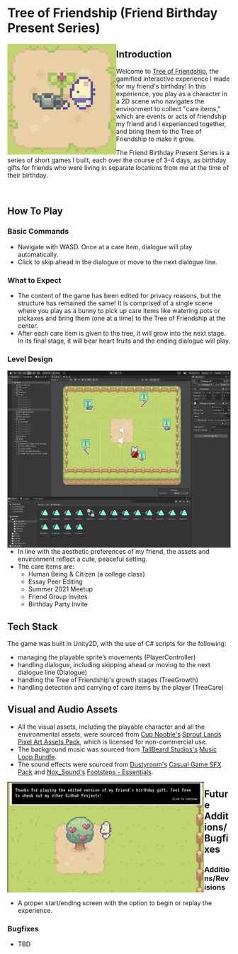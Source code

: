 # Tree of Friendship (Friend Birthday Present Series)
<img align="left" src="https://github.com/anke-hao/Friend_Bunny_BDayPresent/blob/main/Screenshots/In-game%20Screenshot%207.png" style="height: 250px;">

## Introduction


Welcome to [Tree of Friendship](https://ankehao.itch.io/tree-of-friendship), the gamified interactive experience I made for my friend's birthday! In this experience, you play as a character in a 2D scene who navigates the environment to collect "care items," which are events or acts of friendship my friend and I experienced together, and bring them to the Tree of Friendship to make it grow.

The Friend Birthday Present Series is a series of short games I built, each over the course of 3-4 days, as birthday gifts for friends who were living in separate locations from me at the time of their birthday.

<br />

## How To Play
### Basic Commands
- Navigate with WASD. Once at a care item, dialogue will play automatically.
- Click to skip ahead in the dialogue or move to the next dialogue line.
  
### What to Expect
- The content of the game has been edited for privacy reasons, but the structure has remained the same! It is comprised of a single scene where you play as a bunny to pick up care items like watering pots or pickaxes and bring them (one at a time) to the Tree of Friendship at the center.
- After each care item is given to the tree, it will grow into the next stage. In its final stage, it will bear heart fruits and the ending dialogue will play.

### Level Design

<img align="right" src="https://github.com/anke-hao/Friend_Bunny_BDayPresent/blob/main/Screenshots/Workspace%20Screenshot.png" style="height: 400px;">

- In line with the aesthetic preferences of my friend, the assets and environment reflect a cute, peaceful setting.
- The care items are:
  - Human Being & Citizen (a college class)
  - Essay Peer Editing
  - Summer 2021 Meetup
  - Friend Group Invites
  - Birthday Party Invite

## Tech Stack
The game was built in Unity2D, with the use of C# scripts for the following:
- managing the playable sprite’s movements (PlayerController)
- handling dialogue, including skipping ahead or moving to the next dialogue line (Dialogue)
- handling the Tree of Friendship's growth stages (TreeGrowth)
- handling detection and carrying of care items by the player (TreeCare)

## Visual and Audio Assets

- All the visual assets, including the playable character and all the environmental assets, were sourced from [Cup Nooble's](https://cupnooble.itch.io/) [Sprout Lands Pixel Art Assets Pack](https://cupnooble.itch.io/sprout-lands-asset-pack), which is licensed for non-commercial use.
- The background music was sourced from [TallBeard Studios's](https://tallbeard.itch.io/) [Music Loop Bundle](https://tallbeard.itch.io/music-loop-bundle).
- The sound effects were sourced from [Dustyroom's](https://assetstore.unity.com/publishers/16150) [Casual Game SFX Pack](https://assetstore.unity.com/packages/audio/sound-fx/free-casual-game-sfx-pack-54116#content) and [Nox_Sound's](https://assetstore.unity.com/publishers/52638) [Footsteps - Essentials](https://assetstore.unity.com/packages/audio/sound-fx/foley/footsteps-essentials-189879#content).

<img align="left" src="https://github.com/anke-hao/Friend_Bunny_BDayPresent/blob/main/Screenshots/In-game%20Screenshot%206.png" style="height: 250px;">
  
## Future Additions/Bugfixes

### Additions/Revisions
- A proper start/ending screen with the option to begin or replay the experience.

### Bugfixes
- TBD

